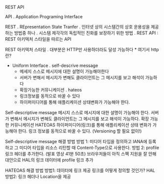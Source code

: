 REST API 

API 
 . Application Programing Interface

REST
 . REpresentation State Tranfer
 . 인터넷 상의 시스템간의 상호 운용성을 제공하는 방법중 하나
 . 시스템 제각각의 독립적인 진화를 보장하기 위한 방법
 . REST API : REST 아키텍처 스타일을 따르는 API

REST 아키텍처 스타일
 . 대부분은 HTTP만 사용하더라도 달성 가능하다 * 여기서 http란?

* Uniform Interface
 . self-descrive message
  - 메세지 스스로 메시지에 대한 설명이 가능해야한다
  - 서버가 변해서 메시지가 변해도 클라이언트는 그 메시지를 보고 해석이 가능하다
  - 확장가능한 커뮤니케이션 
 . hateos
  - 링크정보를 동적으로 바꿀 수 있다
  - 하이퍼미디어를 통해 애플리케이션 상태변화가 가능해야 한다.

Self-descriptive message
메시지 스스로 메시지에 대한 설명이 가능해야 한다.
서버가 변해서 메시지가 변해도 클라이언트는 그 메시지를 보고 해석이 가능하다.
확장 가능한 커뮤니케이션
HATEOAS
하이퍼미디어(링크)를 통해 애플리케이션 상태 변화가 가능해야 한다.
링크 정보를 동적으로 바꿀 수 있다. (Versioning 할 필요 없이!)

Self-descriptive message 해결 방법 
방법 1: 미디어 타입을 정의하고 IANA에 등록하고 그 미디어 타입을 리소스 리턴할 때 Content-Type으로 사용한다.
방법 2: profile 링크 헤더를 추가한다. (발표 영상 41분 50초)
브라우저들이 아직 스팩 지원을 잘 안해
대안으로 HAL의 링크 데이터에 profile 링크 추가

HATEOAS 해결 방법 
방법1: 데이터에 링크 제공
링크를 어떻게 정의할 것인가? HAL
방법2: 링크 헤더나 Location을 제공
